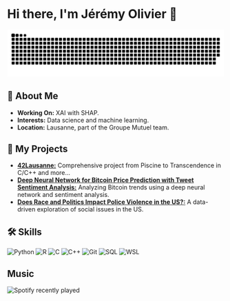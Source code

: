 # Hi there, I'm Jérémy Olivier 👋

<picture>
  <source media="(prefers-color-scheme: dark)" srcset="https://raw.githubusercontent.com/jreivilo/jreivilo/ee3e3c581bca7364e43332e891599ad3bbfcabaf/github-contribution-grid-snake-dark.svg" />
  <source media="(prefers-color-scheme: light)" srcset="https://raw.githubusercontent.com/jreivilo/jreivilo/ee3e3c581bca7364e43332e891599ad3bbfcabaf/github-contribution-grid-snake-dark.svg" />
  <img alt="GitHub Snake" src="https://raw.githubusercontent.com/jreivilo/jreivilo/ee3e3c581bca7364e43332e891599ad3bbfcabaf/github-contribution-grid-snake-dark.svg" />
</picture>

## 🌱 About Me
- **Working On:** XAI with SHAP.
- **Interests:** Data science and machine learning.
- **Location:** Lausanne, part of the Groupe Mutuel team.

## 🔭 My Projects
- [**42Lausanne:**](https://github.com/jreivilo/42Lausanne) Comprehensive project from Piscine to Transcendence in C/C++ and more...
- [**Deep Neural Network for Bitcoin Price Prediction with Tweet Sentiment Analysis:**](https://github.com/jreivilo/Deep-neural-network-for-Bitcoin-price-prediction-with-tweet-sentiment-analysis) Analyzing Bitcoin trends using a deep neural network and sentiment analysis.
- [**Does Race and Politics Impact Police Violence in the US?:**](https://github.com/jreivilo/Does-race-and-politics-have-an-impact-on-police-violence-in-the-United-States-) A data-driven exploration of social issues in the US.

## 🛠️ Skills
![Python](https://img.shields.io/badge/-Python-3776AB?style=flat&logo=Python&logoColor=white)
![R](https://img.shields.io/badge/-R-276DC3?style=flat&logo=R&logoColor=white)
![C](https://img.shields.io/badge/-C-239120?style=flat&logo=C&logoColor=white)
![C++](https://img.shields.io/badge/-C++-00599C?style=flat&logo=cplusplus&logoColor=white)
![Git](https://img.shields.io/badge/-Git-F05032?style=flat&logo=git&logoColor=white)
![SQL](https://img.shields.io/badge/-SQL-4479A1?style=flat&logo=MySQL&logoColor=white)
![WSL](https://img.shields.io/badge/-WSL-4EAA25?style=flat&logo=Windows&logoColor=white)

## Music
![Spotify recently played](https://spotify-recently-played-readme.vercel.app/api?user=jreivilo)


